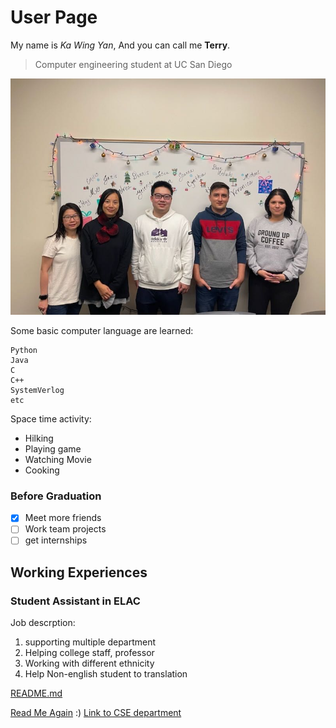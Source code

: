 # User Page
My name is *Ka Wing Yan*, And you can call me **Terry**.
>Computer engineering student at UC San Diego

![Working experience photo](Carrer.jpg)


Some basic computer language are learned:
```
Python
Java
C
C++
SystemVerlog
etc
```
Space time activity:
- Hilking
- Playing game
- Watching Movie
- Cooking
### Before Graduation

- [x] Meet more friends
- [ ] Work team projects
- [ ] get internships

## Working Experiences
### **Student Assistant in ELAC**
Job descrption:
1. supporting multiple department
2. Helping college staff, professor
3. Working with different ethnicity
4. Help Non-english student to translation 

[README.md](README.md)

[Read Me Again](https://github.com/TerryYan26/CSE-110/blob/VS-UI/index.md#User-Page) :)
[Link to CSE department](https://cse.ucsd.edu/)
